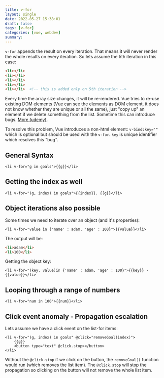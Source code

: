 ```yaml
---
title: v-for
layout: single
date: 2022-05-27 15:38:01
draft: false
tags: [v-for]
categories: [vue, webdev]
summary:
---
```

`v-for` appends the result on every iteration. That means it will never render the whole results on every iteration. So lets assume the 5th iteration in this case:

```html
<li></li>
<li></li>
<li></li>
<li></li>
<li></li>  <!-- this is added only on 5th iteration -->
```
    
Every time the array size changes, it will be re-rendered. Vue tries to re-use existing DOM elements (Vue can see the elements as DOM element, it does not know whether they are unique or all the same), just "copy up" an element if we delete something from the list. Sometime this can introduce bugs. [More (udemy)](https://www.udemy.com/course/vuejs-2-the-complete-guide/learn/lecture/21463290#overview).

To resolve this problem, Vue introduces a non-html element: `v-bind:key=""` which is optional but should be used with the `v-for`. `key` is unique identifier which resolves this "bug".


## General Syntax

```vue
<li v-for="g in goals">{{g}}</li>
```

## Getting the index as well

```vue
<li v-for="(g, index) in goals">{{index}}. {{g}}</li>
```

## Object iterations also possible

Some times we need to iterate over an object (and it's properties):

```vue
<li v-for="value in {'name' : adam, 'age' : 100}">{{value}}</li>
```

The output will be:

```html
<li>adam</li>
<li>100</li>
```
    
Getting the object key:

```vue
<li v-for="(key, value)in {'name' : adam, 'age' : 100}">{{key}} - {{value}}</li>
```

## Looping through a range of numbers

```vue
<li v-for="num in 100">{{num}}</li>
```

## Click event anomaly - Propagation escalation

Lets assume we have a click event on the list-for items:

```vue
<li v-for="(g, index) in goals" @click="removeGoal(index)">
    {{g}}
    <button type="text" @click.stop></button>
</li>
```

Without the `@click.stop` if we click on the button, the `removeGoal()` function would run (which removes the list item). The `@click.stop` will stop the propagation so clicking on the button will not remove the whole list item.
